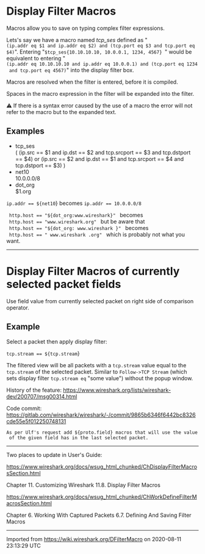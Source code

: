 # Display Filter Macros

Macros allow you to save on typing complex filter expressions.

Lets's say we have a macro named *tcp\_ses* defined as "`(ip.addr eq $1 and ip.addr eq $2) and (tcp.port eq $3 and tcp.port eq $4)`". Entering "`$tcp_ses{10.10.10.10, 10.0.0.1, 1234, 4567} `" would be equivalent to entering "`(ip.addr eq 10.10.10.10 and ip.addr eq 10.0.0.1) and (tcp.port eq 1234 and tcp.port eq 4567)`" into the display filter box.

Macros are resolved when the filter is entered, before it is compiled.

Spaces in the macro expression in the filter will be expanded into the filter.

:warning: If there is a syntax error caused by the use of a macro the error will not refer to the macro but to the expanded text.

## Examples

  - tcp\_ses  
    ( (ip.src == $1 and ip.dst == $2 and tcp.srcport == $3 and tcp.dstport == $4) or (ip.src == $2 and ip.dst == $1 and tcp.srcport == $4 and tcp.dstport == $3) )
  - net10  
    10.0.0.0/8
  - dot\_org  
    $1.org

`ip.addr == ${net10`} becomes `ip.addr == 10.0.0.0/8`

` http.host == "${dot_org:www.wireshark}" ` becomes ` http.host == "www.wireshark.org" ` but be aware that ` http.host == "${dot_org: www.wireshark }" ` becomes ` http.host == " www.wireshark .org" ` which is probably not what you want.

-----

# Display Filter Macros of currently selected packet fields

Use field value from currently selected packet on right side of comparison operator.

## Example

Select a packet then apply display filter:

`tcp.stream == ${tcp.stream`}

The filtered view will be all packets with a `tcp.stream` value equal to the `tcp.stream` of the selected packet. Similar to `Follow->TCP Stream` (which sets display filter `tcp.stream eq` "some value") without the popup window.

History of the feature: <https://www.wireshark.org/lists/wireshark-dev/200707/msg00314.html>

Code commit: <https://gitlab.com/wireshark/wireshark/-/commit/9865b6346f6442bc8326cde55e5f012250748131>

`As per Ulf's request add ${proto.field} macros that will use the value of the given field has in the last selected packet.`

-----

Two places to update in User's Guide:

<https://www.wireshark.org/docs/wsug_html_chunked/ChDisplayFilterMacrosSection.html>

Chapter 11. Customizing Wireshark 11.8. Display Filter Macros

<https://www.wireshark.org/docs/wsug_html_chunked/ChWorkDefineFilterMacrosSection.html>

Chapter 6. Working With Captured Packets 6.7. Defining And Saving Filter Macros

---

Imported from https://wiki.wireshark.org/DFilterMacro on 2020-08-11 23:13:29 UTC
